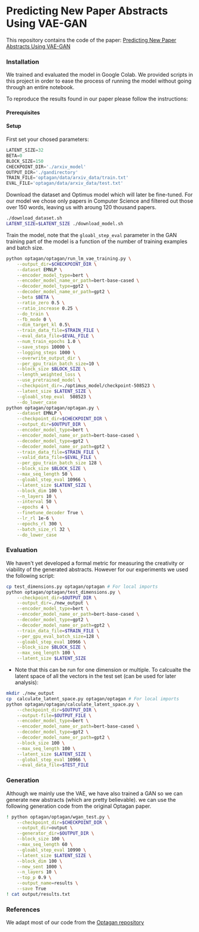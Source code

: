 # Predicting New Paper Abstracts Using VAE-GAN

This repository contains the code of the paper: [Predicting New Paper Abstracts Using VAE-GAN](https://www.overleaf.com/project/62d6c596e95fd04807c23c2b)


### Installation
We trained and evaluated the model in Google Colab. We provided scripts in this project in order to ease the process of running the model without going through an entire notebook.

To reproduce the results found in our paper please follow the instructions:
#### Prerequisites

#### Setup
First set your chosed parameters:
```python
LATENT_SIZE=32
BETA=0
BLOCK_SIZE=150
CHECKPOINT_DIR='./arxiv_model'
OUTPUT_DIR='./gandirectory'
TRAIN_FILE='optagan/data/arxiv_data/train.txt'
EVAL_FILE='optagan/data/arxiv_data/test.txt'
```
Download the dataset and Optimus model which will later be fine-tuned. For our model we chose only papers in Computer Science and filtered out those over 150 words, leaving us with aroung 120 thousand papers.
```sh
./download_dataset.sh
LATENT_SIZE=$LATENT_SIZE ./download_model.sh
```
Train the model, note that the `gloabl_step_eval` parameter in the GAN training part of the model is a function of the number of training examples and batch size.
```sh
python optagan/optagan/run_lm_vae_training.py \
    --output_dir=$CHECKPOINT_DIR \
    --dataset EMNLP \
    --encoder_model_type=bert \
    --encoder_model_name_or_path=bert-base-cased \
    --decoder_model_type=gpt2 \
    --decoder_model_name_or_path=gpt2 \
    --beta $BETA \
    --ratio_zero 0.5 \
    --ratio_increase 0.25 \
    --do_train \
    --fb_mode 0 \
    --dim_target_kl 0.5\
    --train_data_file=$TRAIN_FILE \
    --eval_data_file=$EVAL_FILE \
    --num_train_epochs 1.0 \
    --save_steps 10000 \
    --logging_steps 1000 \
    --overwrite_output_dir \
    --per_gpu_train_batch_size=10 \
    --block_size $BLOCK_SIZE \
    --length_weighted_loss \
    --use_pretrained_model \
    --checkpoint_dir=./optimus_model/checkpoint-508523 \
    --latent_size $LATENT_SIZE \
    --gloabl_step_eval  508523 \
    --do_lower_case
python optagan/optagan/optagan.py \
    --dataset EMNLP \
    --checkpoint_dir=$CHECKPOINT_DIR \
    --output_dir=$OUTPUT_DIR \
    --encoder_model_type=bert \
    --encoder_model_name_or_path=bert-base-cased \
    --decoder_model_type=gpt2 \
    --decoder_model_name_or_path=gpt2 \
    --train_data_file=$TRAIN_FILE \
    --valid_data_file=$EVAL_FILE \
    --per_gpu_train_batch_size 128 \
    --block_size $BLOCK_SIZE \
    --max_seq_length 50 \
    --gloabl_step_eval 10966 \
    --latent_size $LATENT_SIZE \
    --block_dim 100 \
    --n_layers 10 \
    --interval 50 \
    --epochs 4 \
    --finetune_decoder True \
    --lr_rl 1e-6 \
    --epochs_rl 300 \
    --batch_size_rl 32 \
    --do_lower_case
```
### Evaluation
We haven't yet developed a formal metric for measuring the creativity or viability of the generated abstracts. However for our experiments we used the following script:
```sh
cp test_dimensions.py optagan/optagan # For local imports
python optagan/optagan/test_dimensions.py \
    --checkpoint_dir=$OUTPUT_DIR \
    --output_dir=./new_output \
    --encoder_model_type=bert \
    --encoder_model_name_or_path=bert-base-cased \
    --decoder_model_type=gpt2 \
    --decoder_model_name_or_path=gpt2 \
    --train_data_file=$TRAIN_FILE \
    --per_gpu_eval_batch_size=128 \
    --gloabl_step_eval 10966 \
    --block_size $BLOCK_SIZE \
    --max_seq_length 100 \
    --latent_size $LATENT_SIZE
```
* Note that this can be run for one dimension or multiple.
To calcualte the latent space of all the vectors in the test set (can be used for later analysis):
```sh
mkdir ./new_output
cp  calculate_latent_space.py optagan/optagan # For local imports
python optagan/optagan/calculate_latent_space.py \
    --checkpoint_dir=$OUTPUT_DIR \
    --output-file=$OUTPUT_FILE \
    --encoder_model_type=bert \
    --encoder_model_name_or_path=bert-base-cased \
    --decoder_model_type=gpt2 \
    --decoder_model_name_or_path=gpt2 \
    --block_size 100 \
    --max_seq_length 100 \
    --latent_size $LATENT_SIZE \
    --global_step_eval 10966 \
    --eval_data_file=$TEST_FILE
```
### Generation
Although we mainly use the VAE, we have also trained a GAN so we can generate new abstracts (which are pretty believable). we can use the following generation code from the original Optagan paper.
```sh
! python optagan/optagan/wgan_test.py \
    --checkpoint_dir=$CHECKPOINT_DIR \
    --output_dir=output \
    --generator_dir=$OUTPUT_DIR \
    --block_size 100 \
    --max_seq_length 60 \
    --gloabl_step_eval 10990 \
    --latent_size $LATENT_SIZE \
    --block_dim 100 \
    --new_sent 1000 \
    --n_layers 10 \
    --top_p 0.9 \
    --output_name=results \
    --save True
! cat output/results.txt
```

### References

We adapt most of our code from the [Optagan repository](https://github.com/Egojr/optagan)
